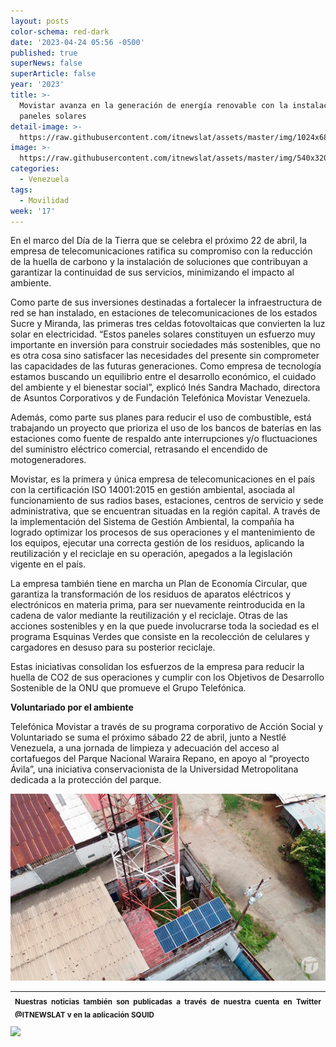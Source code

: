 ```yaml
---
layout: posts
color-schema: red-dark
date: '2023-04-24 05:56 -0500'
published: true
superNews: false
superArticle: false
year: '2023'
title: >-
  Movistar avanza en la generación de energía renovable con la instalación de
  paneles solares
detail-image: >-
  https://raw.githubusercontent.com/itnewslat/assets/master/img/1024x680/panel-solar-torre-g.jpg
image: >-
  https://raw.githubusercontent.com/itnewslat/assets/master/img/540x320/panel-solar-torre-p.jpg
categories:
  - Venezuela
tags:
  - Movilidad
week: '17'
---
```

En el marco del Día de la Tierra que se celebra el próximo 22 de abril, la empresa de telecomunicaciones ratifica su compromiso con la reducción de la huella de carbono y la instalación de soluciones que contribuyan a garantizar la continuidad de sus servicios, minimizando el impacto al ambiente.

Como parte de sus inversiones destinadas a fortalecer la infraestructura de red se han instalado, en estaciones de telecomunicaciones de los estados Sucre y Miranda, las primeras tres celdas fotovoltaicas que convierten la luz solar en electricidad. “Estos paneles solares constituyen un esfuerzo muy importante en inversión para construir sociedades más sostenibles, que no es otra cosa sino satisfacer las necesidades del presente sin comprometer las capacidades de las futuras generaciones. Como empresa de tecnología estamos buscando un equilibrio entre el desarrollo económico, el cuidado del ambiente y el bienestar social”, explicó Inés Sandra Machado, directora de Asuntos Corporativos y de Fundación Telefónica Movistar Venezuela.

Además, como parte sus planes para reducir el uso de combustible, está trabajando un proyecto que prioriza el uso de los bancos de baterías en las estaciones como fuente de respaldo ante interrupciones y/o fluctuaciones del suministro eléctrico comercial, retrasando el encendido de motogeneradores.

Movistar, es la primera y única empresa de telecomunicaciones en el país con la certificación ISO 14001:2015 en gestión ambiental, asociada al funcionamiento de sus radios bases, estaciones, centros de servicio y sede administrativa, que se encuentran situadas en la región capital.
A través de la implementación del Sistema de Gestión Ambiental, la compañía ha logrado optimizar los procesos de sus operaciones y el mantenimiento de los equipos, ejecutar una correcta gestión de los residuos, aplicando la reutilización y el reciclaje en su operación, apegados a la legislación vigente en el país.

La empresa también tiene en marcha un Plan de Economía Circular, que garantiza la transformación de los residuos de aparatos eléctricos y electrónicos en materia prima, para ser nuevamente reintroducida en la cadena de valor mediante la reutilización y el reciclaje. Otras de las acciones sostenibles y en la que puede involucrarse toda la sociedad es el programa Esquinas Verdes que consiste en la recolección de celulares y cargadores en desuso para su posterior reciclaje.

Estas iniciativas consolidan los esfuerzos de la empresa para reducir la huella de CO2 de sus operaciones y cumplir con los Objetivos de Desarrollo Sostenible de la ONU que promueve el Grupo Telefónica.

**Voluntariado por el ambiente**

Telefónica Movistar a través de su programa corporativo de Acción Social y Voluntariado se suma el próximo sábado 22 de abril, junto a Nestlé Venezuela, a una jornada de limpieza y adecuación del acceso al cortafuegos del Parque Nacional Waraira Repano, en apoyo al “proyecto Ávila”, una iniciativa conservacionista de la Universidad Metropolitana dedicada a la protección del parque.

![](https://raw.githubusercontent.com/itnewslat/assets/master/img/540x320/panel-solar-torre-p.jpg)

<table style="height: 42px;" width="569">
<tbody>
<tr>
<td style="text-align: justify;"><sub><strong>Nuestras noticias también son publicadas a través de nuestra cuenta en Twitter <a href="https://twitter.com/itnewslat?lang=es">@ITNEWSLAT</a> y en la aplicación <a href="https://squidapp.co/en/">SQUID</a></strong></sub></td>
</tr>
</tbody>
</table>
<img src="https://tracker.metricool.com/c3po.jpg?hash=56f88a41e39ab42c063cc51676587a04"/>
